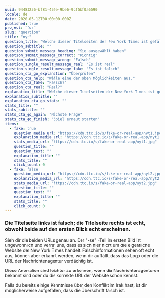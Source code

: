 ```yaml
---
uuid: 94483236-bf81-45fe-9be6-9cf5bf0a6590
locale: de
date: 2020-05-12T00:00:00.000Z
published: true
project: "for"
slug: "question"
title: "nyt"
question_title: "Welche dieser Titelseiten der New York Times ist gefälscht?"
question_subtitle: ""
question_submit_message_heading: "Sie ausgewählt haben"
question_submit_message_correct: "Richtig"
question_submit_message_wrong: "Falsch"
question_single_result_message_real: "Es ist real"
question_single_result_message_fake: "Es ist falsch"
question_cta_go_explanation: "Überprüfen"
question_cta_help: "Wähle eine der oben Möglichkeiten aus."
question_cta_fake: "Falsch?"
question_cta_real: "Real?"
explanation_title: "Welche dieser Titelseiten der New York Times ist gefälscht?"
explanation_subtitle: ""
explanation_cta_go_stats: ""
stats_title: ""
stats_subtitle: ""
stats_cta_go_again: "Nächste Frage"
stats_cta_go_finish: "Spiel erneut starten"
items:
  - fake: true
    question_media_url: "https://cdn.ttc.io/s/fake-or-real-app/nyt1.jpg"
    explanation_media_url: "https://cdn.ttc.io/s/fake-or-real-app/nyt1.jpg"
    stats_media_url: "https://cdn.ttc.io/s/fake-or-real-app/nyt1.jpg"
    question_title: ""
    question_text: ""
    explanation_title: ""
    stats_title: ""
    click_count: 0
  - fake: false
    question_media_url: "https://cdn.ttc.io/s/fake-or-real-app/nyt2.jpg"
    explanation_media_url: "https://cdn.ttc.io/s/fake-or-real-app/nyt2.jpg"
    stats_media_url: "https://cdn.ttc.io/s/fake-or-real-app/nyt2.jpg"
    question_title: ""
    question_text: ""
    explanation_title: ""
    stats_title: ""
    click_count: 0
---
```

### Die Titelseite links ist falsch; die Titelseite rechts ist echt, obwohl beide auf den ersten Blick echt erscheinen. 

Sieh dir die beiden URLs genau an. Der "-se" -Teil im ersten Bild ist ungewöhnlich und verrät uns, dass es sich hier nicht um die eigentliche Website der New York Times handelt. Falschinformationen sehen oft echt aus, können aber erkannt werden, wenn dir auffällt, dass das Logo oder die URL der Nachrichtenagentur verdächtig ist. 

Diese Anomalien sind leichter zu erkennen, wenn die Nachrichtenagenturen bekannt sind oder du die korrekte URL der Website schon kennst. 

Falls du bereits einige Kenntnisse über den Konflikt im Irak hast, ist dir möglicherweise aufgefallen, dass die Überschrift falsch ist. 
